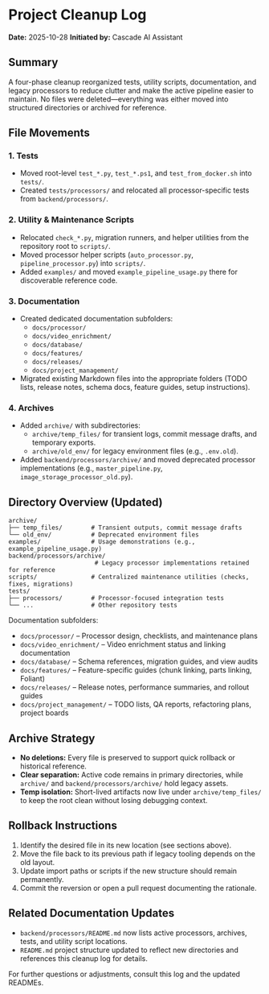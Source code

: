 # Project Cleanup Log

**Date:** 2025-10-28
**Initiated by:** Cascade AI Assistant

## Summary

A four-phase cleanup reorganized tests, utility scripts, documentation, and legacy processors to reduce clutter and make the active pipeline easier to maintain. No files were deleted—everything was either moved into structured directories or archived for reference.

## File Movements

### 1. Tests
- Moved root-level `test_*.py`, `test_*.ps1`, and `test_from_docker.sh` into `tests/`.
- Created `tests/processors/` and relocated all processor-specific tests from `backend/processors/`.

### 2. Utility & Maintenance Scripts
- Relocated `check_*.py`, migration runners, and helper utilities from the repository root to `scripts/`.
- Moved processor helper scripts (`auto_processor.py`, `pipeline_processor.py`) into `scripts/`.
- Added `examples/` and moved `example_pipeline_usage.py` there for discoverable reference code.

### 3. Documentation
- Created dedicated documentation subfolders:
  - `docs/processor/`
  - `docs/video_enrichment/`
  - `docs/database/`
  - `docs/features/`
  - `docs/releases/`
  - `docs/project_management/`
- Migrated existing Markdown files into the appropriate folders (TODO lists, release notes, schema docs, feature guides, setup instructions).

### 4. Archives
- Added `archive/` with subdirectories:
  - `archive/temp_files/` for transient logs, commit message drafts, and temporary exports.
  - `archive/old_env/` for legacy environment files (e.g., `.env.old`).
- Added `backend/processors/archive/` and moved deprecated processor implementations (e.g., `master_pipeline.py`, `image_storage_processor_old.py`).

## Directory Overview (Updated)

```
archive/
├── temp_files/        # Transient outputs, commit message drafts
└── old_env/           # Deprecated environment files
examples/              # Usage demonstrations (e.g., example_pipeline_usage.py)
backend/processors/archive/
                        # Legacy processor implementations retained for reference
scripts/               # Centralized maintenance utilities (checks, fixes, migrations)
tests/
├── processors/        # Processor-focused integration tests
└── ...                # Other repository tests
``` 

Documentation subfolders:
- `docs/processor/` – Processor design, checklists, and maintenance plans
- `docs/video_enrichment/` – Video enrichment status and linking documentation
- `docs/database/` – Schema references, migration guides, and view audits
- `docs/features/` – Feature-specific guides (chunk linking, parts linking, Foliant)
- `docs/releases/` – Release notes, performance summaries, and rollout guides
- `docs/project_management/` – TODO lists, QA reports, refactoring plans, project boards

## Archive Strategy
- **No deletions:** Every file is preserved to support quick rollback or historical reference.
- **Clear separation:** Active code remains in primary directories, while `archive/` and `backend/processors/archive/` hold legacy assets.
- **Temp isolation:** Short-lived artifacts now live under `archive/temp_files/` to keep the root clean without losing debugging context.

## Rollback Instructions
1. Identify the desired file in its new location (see sections above).
2. Move the file back to its previous path if legacy tooling depends on the old layout.
3. Update import paths or scripts if the new structure should remain permanently.
4. Commit the reversion or open a pull request documenting the rationale.

## Related Documentation Updates
- `backend/processors/README.md` now lists active processors, archives, tests, and utility script locations.
- `README.md` project structure updated to reflect new directories and references this cleanup log for details.

For further questions or adjustments, consult this log and the updated READMEs.
